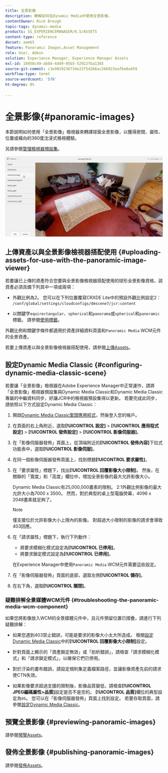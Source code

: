```yaml
---
title: 全景影像
description: 瞭解如何在Dynamic Media中使用全景影像。
contentOwner: Rick Brough
topic-tags: dynamic-media
products: SG_EXPERIENCEMANAGER/6.5/ASSETS
content-type: reference
docset: aem65
feature: Panoramic Images,Asset Management
role: User, Admin
solution: Experience Manager, Experience Manager Assets
exl-id: 18458c49-ab84-4d49-95b5-52922fba1365
source-git-commit: c3e9029236734e22f5d266ac26b923eafbe0a459
workflow-type: tm+mt
source-wordcount: '578'
ht-degree: 0%

---
```


# 全景影像{#panoramic-images}

本節說明如何使用「全景影像」檢視器來轉譯球面全景影像，以獲得房間、屬性、位置或橫向的360度沈浸式檢視體驗。

另請參閱[管理檢視器預設集](/help/assets/managing-viewer-presets.md)。

![panoramic-image2](assets/panoramic-image2.png)

## 上傳資產以與全景影像檢視器搭配使用 {#uploading-assets-for-use-with-the-panoramic-image-viewer}

若要讓已上傳的資產符合您要與全景影像檢視器搭配使用的球形全景影像資格，該資產必須具備下列其中一項或兩項：

* 外觀比例為2。
您可以在下列位置覆寫CRXDE Lite中的預設外觀比例設定2：
  `/conf/global/settings/cloudconfigs/dmscene7/jcr:content`

* 以關鍵字`equirectangular`、`spherical`和`panorama`或`spherical`和`panoramic`標籤。 請參閱[使用標籤](/help/sites-authoring/tags.md)。

外觀比例和關鍵字條件都適用於資產詳細資料頁面和`Panoramic Media` WCM元件的全景資產。

若要上傳資產以與全景影像檢視器搭配使用，請參閱[上傳Assets](/help/assets/manage-assets.md#uploading-assets)。

## 設定Dynamic Media Classic {#configuring-dynamic-media-classic-scene}

若要讓「全景影像」檢視器在Adobe Experience Manager中正常運作，請將「全景影像」檢視器預設集與Dynamic Media Classic和Dynamic Media Classic專屬的中繼資料同步，好讓JCR中的檢視器預設集得以更新。 若要完成此同步，請依照以下方式設定Dynamic Media Classic：

1. 開啟[Dynamic Media Classic案頭應用程式](https://experienceleague.adobe.com/docs/dynamic-media-classic/using/getting-started/signing-out.html#getting-started)，然後登入您的帳戶。

1. 在頁面的右上角附近，選取&#x200B;**[!UICONTROL 設定]** > **[!UICONTROL 應用程式設定]** > **[!UICONTROL 發佈設定]** > **[!UICONTROL 影像伺服器]**。
1. 在「影像伺服器發佈」頁面上，從頂端附近的&#x200B;**[!UICONTROL 發佈內容]**&#x200B;下拉式功能表中，選取&#x200B;**[!UICONTROL 影像伺服]**。

1. 在同一個影像伺服器發佈頁面上，找到標題&#x200B;**[!UICONTROL 要求屬性]**。
1. 在「要求屬性」標題下，找出&#x200B;**[!UICONTROL 回覆影像大小限制]**。 然後，在關聯的「寬度」和「高度」欄位中，增加全景影像的最大允許影像大小。

   Dynamic Media Classic有25,000,000畫素的限制。 2:1外觀比例影像的最大允許大小為7000 x 3500。 然而，對於典型的桌上型電腦熒幕，4096 x 2048畫素就足夠了。

   >[!NOTE]
   >
   >僅支援位於允許影像大小上限內的影像。 對超過大小限制的影像的請求會導致403回應。

1. 在「請求屬性」標題下，執行下列動作：

   * 將要求模糊化模式設定為&#x200B;**[!UICONTROL 已停用]**。
   * 將要求鎖定模式設定為&#x200B;**[!UICONTROL 已停用]**。

   在Experience Manager中使用`Panoramic Media` WCM元件需要這些設定。

1. 在「影像伺服器發佈」頁面的底部，選取左側&#x200B;**[!UICONTROL 儲存]**。

1. 在右下角，選取&#x200B;**[!UICONTROL 關閉]**。

### 疑難排解全景媒體WCM元件 {#troubleshooting-the-panoramic-media-wcm-component}

如果您將影像放入WCM的全景媒體元件中，且元件預留位置已摺疊，請進行下列疑難排解：

* 如果您遇到403禁止錯誤，可能是要求的影像大小太大所造成。 檢閱[設定Dynamic Media Classic](/help/assets/panoramic-images.md#configuring-dynamic-media-classic-scene)中的&#x200B;**[!UICONTROL 回覆影像大小限制]**&#x200B;設定。

* 針對頁面上顯示的「資產鎖定無效」或「剖析錯誤」，請檢查「請求模糊化模式」和「請求鎖定模式」，以確保它們已停用。
* 對於汙染的畫布錯誤，請設定規則集定義檔案路徑，並讓影像資產先前的請求使CTN失效。
* 如果影像要求超過支援的限制後，影像品質變低，請檢查&#x200B;**[!UICONTROL JPEG編碼屬性>品質]**&#x200B;設定是否不是空的。 **[!UICONTROL 品質]**&#x200B;欄位的典型設定為`95`。 您可以在「影像伺服器發佈」頁面上找到設定。 若要存取頁面，請參閱[設定Dynamic Media Classic](/help/assets/panoramic-images.md#configuring-dynamic-media-classic-scene)。

## 預覽全景影像 {#previewing-panoramic-images}

請參閱[預覽Assets](/help/assets/previewing-assets.md)。

## 發佈全景影像 {#publishing-panoramic-images}

請參閱[發佈Assets](/help/assets/publishing-dynamicmedia-assets.md)。
